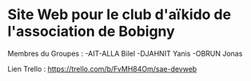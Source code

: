 # Site Web pour le club d'aïkido de l'association de Bobigny 

Membres du Groupes : 
  -AIT-ALLA Bilel
  -DJAHNIT Yanis
  -OBRUN Jonas
  
  Lien Trello : https://trello.com/b/FvMH84Om/sae-devweb

